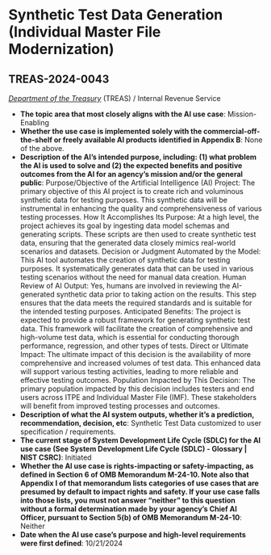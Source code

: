 # Synthetic Test Data Generation (Individual Master File Modernization)
## TREAS-2024-0043
_[Department of the Treasury](<../3_agency/Department of the Treasury.md>)_ (TREAS) / Internal Revenue Service


+ **The topic area that most closely aligns with the AI use case**: Mission-Enabling
+ **Whether the use case is implemented solely with the commercial-off-the-shelf or freely available AI products identified in Appendix B**: None of the above.
+ **Description of the AI’s intended purpose, including: (1) what problem the AI is used to solve and (2) the expected benefits and positive outcomes from the AI for an agency’s mission and/or the general public**: Purpose/Objective of the Artificial Intelligence (AI) Project: The primary objective of this AI project is to create rich and voluminous synthetic data for testing purposes. This synthetic data will be instrumental in enhancing the quality and comprehensiveness of various testing processes.
How It Accomplishes Its Purpose: At a high level, the project achieves its goal by ingesting data model schemas and generating scripts. These scripts are then used to create synthetic test data, ensuring that the generated data closely mimics real-world scenarios and datasets.
Decision or Judgment Automated by the Model: This AI tool automates the creation of synthetic data for testing purposes. It systematically generates data that can be used in various testing scenarios without the need for manual data creation.
Human Review of AI Output: Yes, humans are involved in reviewing the AI-generated synthetic data prior to taking action on the results. This step ensures that the data meets the required standards and is suitable for the intended testing purposes.
Anticipated Benefits: The project is expected to provide a robust framework for generating synthetic test data. This framework will facilitate the creation of comprehensive and high-volume test data, which is essential for conducting thorough performance, regression, and other types of tests.
Direct or Ultimate Impact: The ultimate impact of this decision is the availability of more comprehensive and increased volumes of test data. This enhanced data will support various testing activities, leading to more reliable and effective testing outcomes.
Population Impacted by This Decision: The primary population impacted by this decision includes testers and end users across ITPE and Individual Master File (IMF). These stakeholders will benefit from improved testing processes and outcomes.
+ **Description of what the AI system outputs, whether it’s a prediction, recommendation, decision, etc**: Synthetic Test Data customized to user specification / requirements.
+ **The current stage of System Development Life Cycle (SDLC) for the AI use case (See System Development Life Cycle (SDLC) - Glossary | NIST CSRC)**: Initiated
+ **Whether the AI use case is rights-impacting or safety-impacting, as defined in Section 6 of OMB Memorandum M-24-10. Note also that Appendix I of that memorandum lists categories of use cases that are presumed by default to impact rights and safety. If your use case falls into those lists, you must not answer “neither” to this question without a formal determination made by your agency’s Chief AI Officer, pursuant to Section 5(b) of OMB Memorandum M-24-10**: Neither
+ **Date when the AI use case’s purpose and high-level requirements were first defined**: 10/21/2024